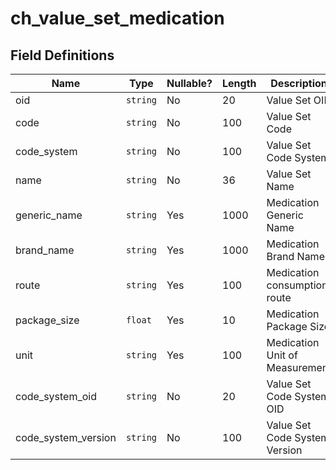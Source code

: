 # ch_value_set_medication

## Field Definitions

| Name | Type | Nullable? | Length | Description | Values |
| --- | --- | --- | --- | --- | --- |
| oid | `string` | No | 20 | Value Set OID |  |
| code | `string` | No | 100 | Value Set Code |  |
| code_system | `string` | No | 100 | Value Set Code System |  |
| name | `string` | No | 36 | Value Set Name |  |
| generic_name | `string` | Yes | 1000 | Medication Generic Name |  |
| brand_name | `string` | Yes | 1000 | Medication Brand Name |  |
| route | `string` | Yes | 100 | Medication consumption route |  |
| package_size | `float` | Yes | 10 | Medication Package Size |  |
| unit | `string` | Yes | 100 | Medication Unit of Measurement |  |
| code_system_oid | `string` | No | 20 | Value Set Code System OID |  |
| code_system_version | `string` | No | 100 | Value Set Code System Version |  |